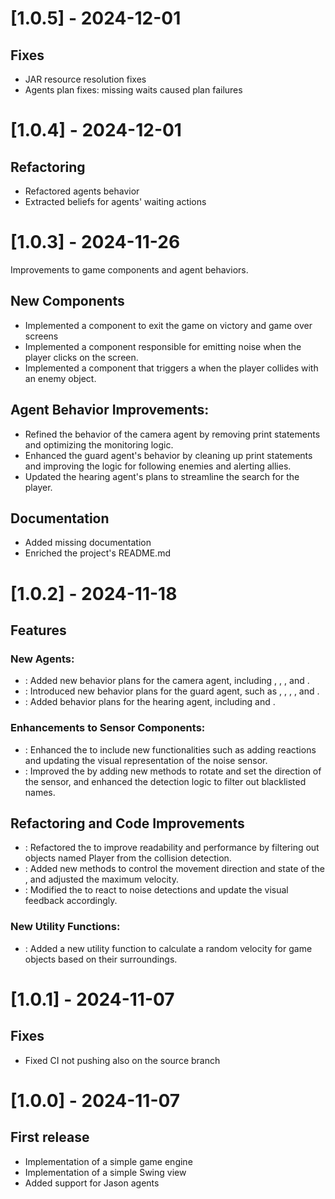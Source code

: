 
# [1.0.5] - 2024-12-01
## Fixes
- JAR resource resolution fixes
- Agents plan fixes: missing waits caused plan failures


# [1.0.4] - 2024-12-01
## Refactoring
- Refactored agents behavior
- Extracted beliefs for agents' waiting actions


# [1.0.3] - 2024-11-26
Improvements to game components and agent behaviors. 

## New Components
- Implemented a component to exit the game on victory and game over screens
- Implemented a component responsible for emitting noise when the player clicks on the screen.
- Implemented a component that triggers a  when the player collides with an enemy object.

## Agent Behavior Improvements:
- Refined the behavior of the camera agent by removing print statements and optimizing the monitoring logic.
- Enhanced the guard agent's behavior by cleaning up print statements and improving the logic for following enemies and alerting allies.
- Updated the hearing agent's plans to streamline the search for the player.

## Documentation
- Added missing documentation
- Enriched the project's README.md


# [1.0.2] - 2024-11-18
## Features
### New Agents:
* : Added new behavior plans for the camera agent, including , , , and .
* : Introduced new behavior plans for the guard agent, such as , , , , and .
* : Added behavior plans for the hearing agent, including  and .

### Enhancements to Sensor Components:
* : Enhanced the  to include new functionalities such as adding reactions and updating the visual representation of the noise sensor.
* : Improved the  by adding new methods to rotate and set the direction of the sensor, and enhanced the detection logic to filter out blacklisted names.

## Refactoring and Code Improvements
* : Refactored the  to improve readability and performance by filtering out objects named Player from the collision detection.
* : Added new methods to control the movement direction and state of the , and adjusted the maximum velocity.
* : Modified the  to react to noise detections and update the visual feedback accordingly.

### New Utility Functions:
* : Added a new utility function  to calculate a random velocity for game objects based on their surroundings.


# [1.0.1] - 2024-11-07
## Fixes
- Fixed CI not pushing also on the source branch


# [1.0.0] - 2024-11-07
## First release
- Implementation of a simple game engine 
- Implementation of a simple Swing view 
- Added support for Jason agents

